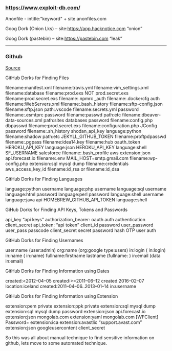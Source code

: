

### https://www.exploit-db.com/

Anonfile - intitle:"keyword" + site:anonfiles.com

Goog Dork (Onion Lks) – site:https://app.hacknotice.com “onion”

Goog Dork (pastebin) – site:https://pastebin.com “leak”

***

### Github

[Source](https://shahjerry33.medium.com/github-recon-its-really-deep-6553d6dfbb1f)

GitHub Dorks for Finding Files

filename:manifest.xml
filename:travis.yml
filename:vim_settings.xml
filename:database
filename:prod.exs NOT prod.secret.exs
filename:prod.secret.exs
filename:.npmrc _auth
filename:.dockercfg auth
filename:WebServers.xml
filename:.bash_history <Domain name>
filename:sftp-config.json
filename:sftp.json path:.vscode
filename:secrets.yml password
filename:.esmtprc password
filename:passwd path:etc
filename:dbeaver-data-sources.xml
path:sites databases password
filename:config.php dbpasswd
filename:prod.secret.exs
filename:configuration.php JConfig password
filename:.sh_history
shodan_api_key language:python
filename:shadow path:etc
JEKYLL_GITHUB_TOKEN
filename:proftpdpasswd
filename:.pgpass
filename:idea14.key
filename:hub oauth_token
HEROKU_API_KEY language:json
HEROKU_API_KEY language:shell
SF_USERNAME salesforce
filename:.bash_profile aws
extension:json api.forecast.io
filename:.env MAIL_HOST=smtp.gmail.com
filename:wp-config.php
extension:sql mysql dump
filename:credentials aws_access_key_id
filename:id_rsa or filename:id_dsa

GitHub Dorks for Finding Languages

language:python username
language:php username
language:sql username
language:html password
language:perl password
language:shell username
language:java api
HOMEBREW_GITHUB_API_TOKEN language:shell

GiHub Dorks for Finding API Keys, Tokens and Passwords

api_key
“api keys”
authorization_bearer:
oauth
auth
authentication
client_secret
api_token:
“api token”
client_id
password
user_password
user_pass
passcode
client_secret
secret
password hash
OTP
user auth

GitHub Dorks for Finding Usernames

user:name (user:admin)
org:name (org:google type:users)
in:login (<username> in:login)
in:name (<username> in:name)
fullname:firstname lastname (fullname:<name> <surname>)
in:email (data in:email)

GitHub Dorks for Finding Information using Dates

created:<2012–04–05
created:>=2011–06–12
created:2016–02–07 location:iceland
created:2011–04–06..2013–01–14 <user> in:username

GitHub Dorks for Finding Information using Extension

extension:pem private
extension:ppk private
extension:sql mysql dump
extension:sql mysql dump password
extension:json api.forecast.io
extension:json mongolab.com
extension:yaml mongolab.com
[WFClient] Password= extension:ica
extension:avastlic “support.avast.com”
extension:json googleusercontent client_secret

So this was all about manual technique to find sensitive information on github, lets move to some automated technique.
